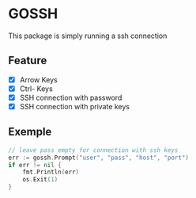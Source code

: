 # GOSSH

This package is simply running a ssh connection

## Feature

- [x] Arrow Keys
- [x] Ctrl- Keys
- [x] SSH connection with password
- [x] SSH connection with private keys

## Exemple

```go
// leave pass empty for connection with ssh keys
err := gossh.Prompt("user", "pass", "host", "port")
if err != nil {
    fmt.Println(err)
    os.Exit(1)
}
```